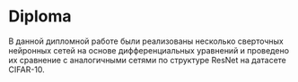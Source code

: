 # Diploma

В данной дипломной работе были реализованы несколько сверточных нейронных сетей на основе дифференциальных уравнений и проведено их сравнение с аналогичными сетями по структуре ResNet на датасете CIFAR-10.
